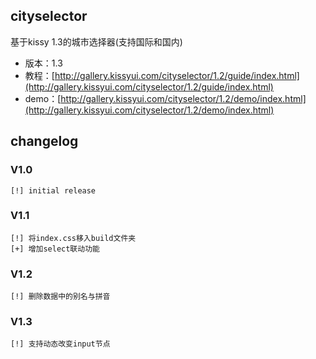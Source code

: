 ## cityselector

基于kissy 1.3的城市选择器(支持国际和国内)

* 版本：1.3
* 教程：[http://gallery.kissyui.com/cityselector/1.2/guide/index.html](http://gallery.kissyui.com/cityselector/1.2/guide/index.html)
* demo：[http://gallery.kissyui.com/cityselector/1.2/demo/index.html](http://gallery.kissyui.com/cityselector/1.2/demo/index.html)

## changelog

### V1.0

	[!] initial release

### V1.1

    [!] 将index.css移入build文件夹
    [+] 增加select联动功能

### V1.2
	
	[!] 删除数据中的别名与拼音

### V1.3

    [!] 支持动态改变input节点

    